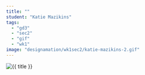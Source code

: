 ```yaml
---
title: ""
student: "Katie Mazikins"
tags:
  - "gd3"
  - "sec2"
  - "gif"
  - "wk1"
image: "designamation/wk1sec2/katie-mazikins-2.gif"
---
```


<img src="{{urls.media}}/{{ image }}" alt="{{ title }}"/>


